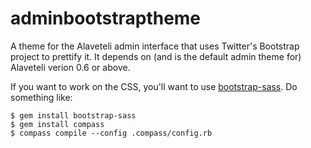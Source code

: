 adminbootstraptheme
===================

A theme for the Alaveteli admin interface that uses Twitter's
Bootstrap project to prettify it.  It depends on (and is the default
admin theme for) Alaveteli verion 0.6 or above.

If you want to work on the CSS, you'll want to use
[bootstrap-sass](https://github.com/thomas-mcdonald/bootstrap-sass). Do something like:


    $ gem install bootstrap-sass
    $ gem install compass
    $ compass compile --config .compass/config.rb
